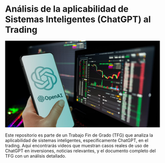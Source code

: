 # Análisis de la aplicabilidad de Sistemas Inteligentes (ChatGPT) al Trading

![alt text](https://github.com/franmandres/GPT-for-trading-analysis/blob/main/images/estrategias-trading-chat-gpt.jpg "Overview")

Este repositorio es parte de un Trabajo Fin de Grado (TFG) que analiza la aplicabilidad de sistemas inteligentes, específicamente ChatGPT, en el trading. Aquí encontrarás videos que muestran casos reales de uso de ChatGPT en inversiones, noticias relevantes, y el documento completo del TFG con un análisis detallado. 
